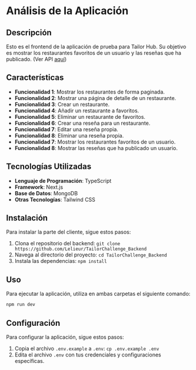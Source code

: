 # Análisis de la Aplicación

## Descripción

Esto es el frontend de la aplicación de prueba para Tailor Hub. Su objetivo es mostrar los restaurantes favoritos de un usuario y las reseñas que ha publicado. (Ver API [aquí](https://github.com/Lelieur/TailorChallenge_Backend))

## Características

- **Funcionalidad 1**: Mostrar los restaurantes de forma paginada.
- **Funcionalidad 2**: Mostrar una página de detalle de un restaurante.
- **Funcionalidad 3**: Crear un restaurante.
- **Funcionalidad 4**: Añadir un restaurante a favoritos.
- **Funcionalidad 5**: Eliminar un restaurante de favoritos.
- **Funcionalidad 6**: Crear una reseña para un restaurante.
- **Funcionalidad 7**: Editar una reseña propia.
- **Funcionalidad 8**: Eliminar una reseña propia.
- **Funcionalidad 7**: Mostrar los restaurantes favoritos de un usuario.
- **Funcionalidad 8**: Mostrar las reseñas que ha publicado un usuario.

## Tecnologías Utilizadas

- **Lenguaje de Programación**: TypeScript
- **Framework**: Next.js
- **Base de Datos**: MongoDB
- **Otras Tecnologías**: Tailwind CSS

## Instalación

Para instalar la parte del cliente, sigue estos pasos:

1. Clona el repositorio del backend: `git clone https://github.com/Lelieur/TailorChallenge_Backend`
2. Navega al directorio del proyecto: `cd TailorChallenge_Backend`
3. Instala las dependencias: `npm install`

## Uso

Para ejecutar la aplicación, utiliza en ambas carpetas el siguiente comando:

```bash
npm run dev
```

## Configuración

Para configurar la aplicación, sigue estos pasos:

1. Copia el archivo `.env.example` a `.env`: `cp .env.example .env`
2. Edita el archivo `.env` con tus credenciales y configuraciones específicas.
